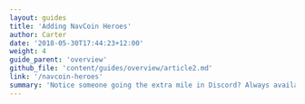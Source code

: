 ```yaml
---
layout: guides
title: 'Adding NavCoin Heroes'
author: Carter
date: '2018-05-30T17:44:23+12:00'
weight: 4
guide_parent: 'overview'
github_file: 'content/guides/overview/article2.md'
link: '/navcoin-heroes'
summary: 'Notice someone going the extra mile in Discord? Always available to lend a hand or answer a question across our channels? Add them in as a hero, and help them be recognised for their efforts.'
---
```

